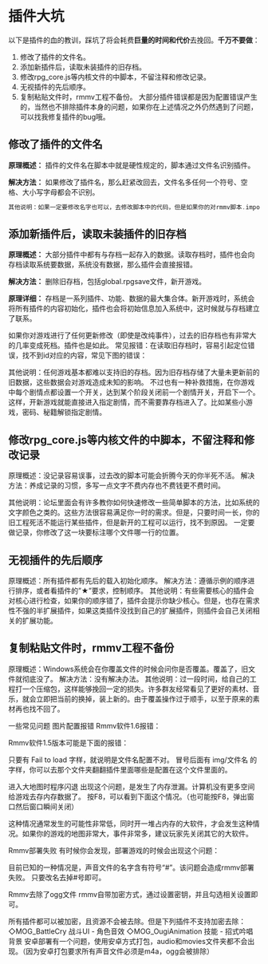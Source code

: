 <!--
 * @Author: your name
 * @Date: 2021-08-08 19:33:46
 * @LastEditTime: 2021-08-08 19:42:19
 * @LastEditors: Please set LastEditors
 * @Description: In User Settings Edit
 * @FilePath: \gitbook_books\0.基本定义（必看）\插件出错时解决方案.md
-->

# 插件大坑

以下是插件的血的教训，踩坑了将会耗费**巨量的时间和代价**去挽回。**千万不要做**：

1. 修改了插件的文件名。
2. 添加新插件后，读取未装插件的旧存档。
3. 修改rpg_core.js等内核文件的中脚本，不留注释和修改记录。
4. 无视插件的先后顺序。
5. 复制粘贴文件时，rmmv工程不备份。
大部分插件错误都是因为配置错误产生的，当然也不排除插件本身的问题，如果你在上述情况之外仍然遇到了问题，可以找我修复插件的bug哦。

## 修改了插件的文件名

**原理概述：** 插件的文件名在脚本中就是硬性规定的，脚本通过文件名识别插件。

**解决方法：** 如果修改了插件名，那么赶紧改回去，文件名多任何一个符号、空格、大小写字母都会不识别。

``` C
其他说明：如果一定要修改名字也可以，去修改脚本中的代码，但是如果你的对rmmv脚本.imported控制与parameters(“”)函数不熟悉，那么还是止步吧。
```

## 添加新插件后，读取未装插件的旧存档

**原理概述：** 大部分插件中都有与存档一起存入的数据。读取存档时，插件也会向存档读取系统要数据，系统没有数据，那么插件会直接报错。

**解决方法：** 删除旧存档，包括global.rpgsave文件，新开游戏。

**原理详细：** 存档是一系列插件、功能、数据的最大集合体。新开游戏时，系统会将所有插件的内容初始化，插件也会将初始信息加入系统中，这时候就与存档建立了联系。

如果你对游戏进行了任何更新修改（即使是改纯事件），过去的旧存档也有非常大的几率变成死档。插件也是如此。
常见报错：在读取旧存档时，容易引起定位错误，找不到id对应的内容，常见下图的错误：

其他说明：任何游戏基本都难以支持旧的存档。因为旧存档存储了大量未更新前的旧数据，这些数据会对游戏造成未知的影响。
不过也有一种补救措施，在你游戏中每个剧情点都设置一个开关，达到某个阶段关闭前一个剧情开关，开启下一个。这样，开新游戏就能直接进入指定剧情，而不需要靠存档进入了。比如某些小游戏，密码、秘籍解锁指定剧情。

## 修改rpg_core.js等内核文件的中脚本，不留注释和修改记录
原理概述：没记录容易误事，过去改的脚本可能会折腾今天的你半死不活。
解决方法：养成记录的习惯，多写一点文字不费内存也不费钱更不费时间。

其他说明：论坛里面会有许多教你如何快速修改一些简单脚本的方法，比如系统的文字颜色之类的。这些方法很容易满足你一时的需求。但是，只要时间一长，你的旧工程死活不能运行某些插件，但是新开的工程可以运行，找不到原因。
一定要做记录，你修改了这一块要标注哪个文件哪一行的位置。

## 无视插件的先后顺序
原理概述：所有插件都有先后的载入初始化顺序。
解决方法：遵循示例的顺序进行排序，或者看插件的”★”要求，控制顺序。
其他说明：有些需要核心的插件会对核心进行检查，如果你的顺序错了，插件会提示你缺少核心。但是，也存在需求性不强的半扩展插件，如果这类插件没找到自己的扩展插件，则插件会自己关闭相关的扩展功能。


## 复制粘贴文件时，rmmv工程不备份
原理概述：Windows系统会在你覆盖文件的时候会问你是否覆盖。覆盖了，旧文件就彻底没了。
解决方法：没有解决办法。
其他说明：过一段时间，给自己的工程打一个压缩包，这样能够挽回一定的损失。许多群友经常看见了更好的素材、音乐，就会立即把当前的换掉，装上新的。由于覆盖操作过于顺手，以至于原来的素材再也找不回了。



一些常见问题
图片配置报错
Rmmv软件1.6报错：

Rmmv软件1.5版本可能是下面的报错：

只要有 Fail to load 字样，就说明是文件名配置不对。
冒号后面有 img/文件名 的字样，你可以去那个文件夹翻翻插件里面哪些是配置在这个文件里面的。


进入大地图时程序闪退
出现这个问题，是发生了内存泄漏。计算机没有更多空间给游戏去存内存数据了。
按F8，可以看到下面这个情况。（也可能按F8，弹出窗口然后窗口瞬间关闭）

这种情况通常发生的可能性非常低，同时开一堆占内存的大软件，才会发生这种情况。如果你的游戏的地图非常大，事件非常多，建议玩家先关闭其它的大软件。


Rmmv部署失败
有时候你会发现，部署游戏的时候会出现这个问题：

目前已知的一种情况是，声音文件的名字含有符号“#”。该问题会造成rmmv部署失败。
只要改名去掉#号即可。


Rmmv去除了ogg文件
rmmv自带加密方式，通过设置密钥，并且勾选相关设置即可。

所有插件都可以被加密，且资源不会被去除。但是下列插件不支持加密去除：
	◇MOG_BattleCry		战斗UI - 角色音效
	◇MOG_OugiAnimation	技能 - 招式吟唱背景
安卓部署有一个问题，使用安卓方式打包，audio和movies文件夹都不会出现。（因为安卓打包要求所有声音文件必须是m4a，ogg会被排除）



